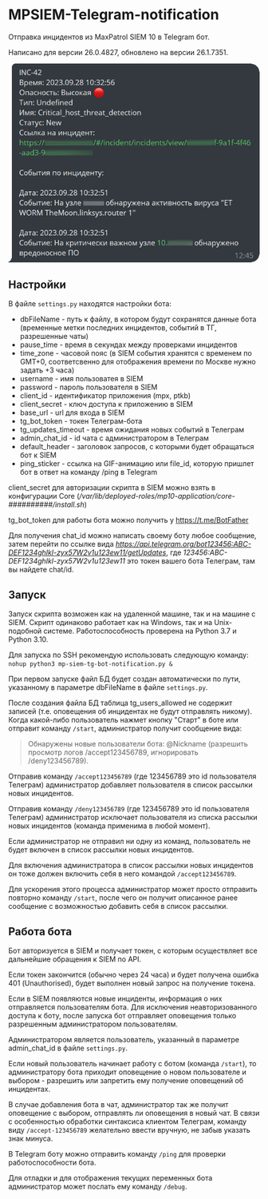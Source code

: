 # MPSIEM-Telegram-notification

Отправка инцидентов из MaxPatrol SIEM 10 в Telegram бот.

Написано для версии 26.0.4827, обновлено на версии 26.1.7351.

![Скриншот из Telegram с примером работы бота](preview.png)

## Настройки

В файле ```settings.py``` находятся настройки бота:

- dbFileName - путь к файлу, в котором будут сохранятся данные бота (временные метки последних инцидентов, событий в ТГ, разрешенные чаты)
- pause_time - время в секундах между проверками инцидентов
- time_zone - часовой пояс (в SIEM события хранятся с временем по GMT+0, соответсвенно для отображения времени по Москве нужно задать +3 часа)
- username - имя пользоватея в SIEM
- password - пароль пользователя в SIEM
- client_id - идентификатор приложения (mpx, ptkb)
- client_secret - ключ доступа к приложению в SIEM
- base_url - url для входа в SIEM
- tg_bot_token - токен Телеграм-бота
- tg_updates_timeout - время ожидания новых событий в Телеграм
- admin_chat_id - id чата с администратором в Телеграм
- default_header - заголовок запросов, с которыми будет обращаться бот к SIEM
- ping_sticker - ссылка на GIF-анимацию или file_id, которую пришлет бот в ответ на команду /ping в Telegram


client_secret для авторизации скрипта в SIEM можно взять в конфигурации Core (*/var/lib/deployed-roles/mp10-application/core-##########/install.sh*)

tg_bot_token для работы бота можно получить у https://t.me/BotFather

Для получения chat_id можно написать своему боту любое сообщение, затем перейти по ссылке вида *https://api.telegram.org/bot123456:ABC-DEF1234ghIkl-zyx57W2v1u123ew11/getUpdates*, где *123456:ABC-DEF1234ghIkl-zyx57W2v1u123ew11* это токен вашего бота Телеграм, там вы найдете chat/id.

## Запуск

Запуск скрипта возможен как на удаленной машине, так и на машине с SIEM. Скрипт одинаково работает как на Windows, так и на Unix-подобной системе. Работоспособность проверена на Python 3.7 и Python 3.10.

Для запуска по SSH рекомендую использовать следующую команду: 
```nohup python3 mp-siem-tg-bot-notification.py &```

При первом запуске файл БД будет создан автоматически по пути, указанному в параметре dbFileName в файле ```settings.py```.

После создания файла БД таблица tg_users_allowed не содержит записей (т.е. оповещения об инцидентах не будут отправлять никому). Когда какой-либо пользователь нажмет кнопку "Старт" в боте или отправит команду ```/start```, администратор получит сообщение вида:
>Обнаружены новые пользователи бота: 
@Nickname (разрешить просмотр логов /accept123456789, игнорировать /deny123456789).

Отправив команду ```/accept123456789``` (где 123456789 это id пользователя Телеграм) администратор добавляет пользователя в список рассылки новых инцидентов.

Отправив команду ```/deny123456789``` (где 123456789 это id пользователя Телеграм) администратор исключает пользователя из списка рассылки новых инцидентов (команда применима в любой момент).

Если администратор не отправил ни одну из команд, пользователь не будет включен в список рассылки новых инцидентов.

Для включения администратора в список рассылки новых инцидентов он тоже должен включить себя в него командой ```/accept123456789```.

Для ускорения этого процесса администратор может просто отправить повторно команду ```/start```, после чего он получит описанное ранее сообщение с возможностью добавить себя в список рассылки.

## Работа бота

Бот авторизуется в SIEM и получает токен, с которым осуществляет все дальнейшие обращения к SIEM по API.

Если токен закончится (обычно через 24 часа) и будет получена ошибка 401 (Unauthorised), будет выполнен новый запрос на получение токена.

Если в SIEM появляются новые инциденты, информация о них отправляется пользователям бота. Для исключения неавторизованного доступа к боту, после запуска бот отправляет оповещения только разрешенным администратором пользователям.

Администратором является пользователь, указанный в параметре admin_chat_id в файле ```settings.py```.

Если новый пользователь начинает работу с ботом (команда ```/start```), то администратору бота приходит оповещение о новом пользователе и выбором - разрешить или запретить ему получение оповещений об инцидентах.

В случае добавления бота в чат, администратор так же получит оповещение с выбором, отправлять ли оповещения в новый чат. В связи с особенностью обработки синтаксиса клиентом Телеграм, команду виду ```/accept-123456789``` желательно ввести вручную, не забыв указать знак минуса.

В Telegram боту можно отправить команду ```/ping``` для проверки работоспособности бота.

Для отладки и для отображения текущих переменных бота администратор может послать ему команду ```/debug```.
